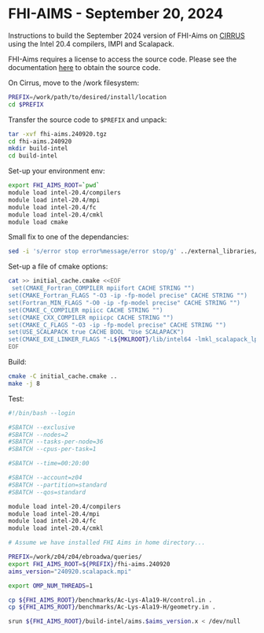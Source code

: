 FHI-AIMS - September 20, 2024 
==================================

Instructions to build the September 2024 version of FHI-Aims on [CIRRUS](www.cirrus.ac.uk) using the Intel 20.4 compilers, IMPI and Scalapack. 

FHI-Aims requires a license to access the source code. Please see the documentation [here](https://fhi-aims.org/get-the-code-menu/get-the-code) to obtain the source code. 

On Cirrus, move to the /work filesystem: 
```bash 
PREFIX=/work/path/to/desired/install/location
cd $PREFIX
```

Transfer the source code to `$PREFIX` and unpack: 
```bash 
tar -xvf fhi-aims.240920.tgz 
cd fhi-aims.240920 
mkdir build-intel 
cd build-intel 
```

Set-up your environment env: 
```bash 
export FHI_AIMS_ROOT=`pwd`
module load intel-20.4/compilers
module load intel-20.4/mpi
module load intel-20.4/fc
module load intel-20.4/cmkl
module load cmake 
```

Small fix to one of the dependancies: 
```bash 
sed -i 's/error stop error%message/error stop/g' ../external_libraries/toml-f/src/tomlf/ser.f90
```

Set-up a file of cmake options: 
```bash 
cat >> initial_cache.cmake <<EOF
 set(CMAKE_Fortran_COMPILER mpiifort CACHE STRING "")
set(CMAKE_Fortran_FLAGS "-O3 -ip -fp-model precise" CACHE STRING "")
set(Fortran_MIN_FLAGS "-O0 -ip -fp-model precise" CACHE STRING "")
set(CMAKE_C_COMPILER mpiicc CACHE STRING "")
set(CMAKE_CXX_COMPILER mpiicpc CACHE STRING "")
set(CMAKE_C_FLAGS "-O3 -ip -fp-model precise" CACHE STRING "")
set(USE_SCALAPACK true CACHE BOOL "Use SCALAPACK")
set(CMAKE_EXE_LINKER_FLAGS "-L${MKLROOT}/lib/intel64 -lmkl_scalapack_lp64 -lmkl_intel_lp64 -lmkl_sequential -lmkl_core -lmkl_blacs_intelmpi_lp64 -lpthread -lm -ldl" CACHE STRING "")
EOF
```

Build: 
```bash 
cmake -C initial_cache.cmake ..
make -j 8 
```

Test: 
```bash 
#!/bin/bash --login

#SBATCH --exclusive
#SBATCH --nodes=2
#SBATCH --tasks-per-node=36
#SBATCH --cpus-per-task=1

#SBATCH --time=00:20:00

#SBATCH --account=z04
#SBATCH --partition=standard
#SBATCH --qos=standard

module load intel-20.4/compilers
module load intel-20.4/mpi
module load intel-20.4/fc
module load intel-20.4/cmkl

# Assume we have installed FHI Aims in home directory...

PREFIX=/work/z04/z04/ebroadwa/queries/
export FHI_AIMS_ROOT=${PREFIX}/fhi-aims.240920 
aims_version="240920.scalapack.mpi"

export OMP_NUM_THREADS=1

cp ${FHI_AIMS_ROOT}/benchmarks/Ac-Lys-Ala19-H/control.in .
cp ${FHI_AIMS_ROOT}/benchmarks/Ac-Lys-Ala19-H/geometry.in .

srun ${FHI_AIMS_ROOT}/build-intel/aims.$aims_version.x < /dev/null

```